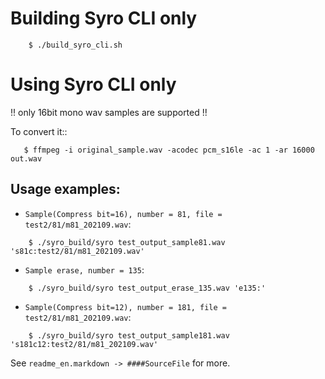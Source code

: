 Building Syro CLI only
======================

```
    $ ./build_syro_cli.sh
```


Using Syro CLI only
===================

!! only 16bit mono wav samples are supported !!

To convert it::

```
   $ ffmpeg -i original_sample.wav -acodec pcm_s16le -ac 1 -ar 16000 out.wav
```

## Usage examples:

 - `Sample(Compress bit=16), number = 81, file = test2/81/m81_202109.wav`:

```
    $ ./syro_build/syro test_output_sample81.wav 's81c:test2/81/m81_202109.wav'
```

 - `Sample erase, number = 135`:

```
    $ ./syro_build/syro test_output_erase_135.wav 'e135:'
```

 - `Sample(Compress bit=12), number = 181, file = test2/81/m81_202109.wav`:

```
    $ ./syro_build/syro test_output_sample181.wav 's181c12:test2/81/m81_202109.wav'
```

See `readme_en.markdown -> ####SourceFile` for more.
